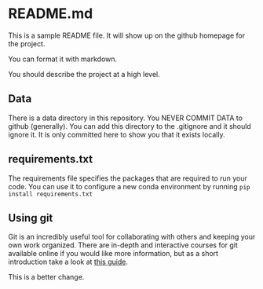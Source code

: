 # README.md

This is a sample README file. It will show up on the github homepage for the project.

You can format it with markdown.

You should describe the project at a high level.

## Data

There is a data directory in this repository. You NEVER COMMIT DATA to github (generally). You can add this directory to the .gitignore and it should ignore it. It is only committed here to show you that it exists locally.

## requirements.txt

The requirements file specifies the packages that are required to run your code. You can use it to configure a new conda environment by running `pip install requirements.txt`

## Using git

Git is an incredibly useful tool for collaborating with others and keeping your own work organized. There are in-depth and interactive courses for git available online if you would like more information, but as a short introduction take a look at [this guide](http://rogerdudler.github.io/git-guide/).

This is a better change.